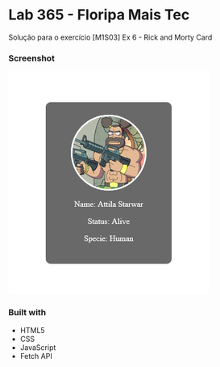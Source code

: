 # Lab 365 - Floripa Mais Tec

Solução para o exercício [M1S03] Ex 6 - Rick and Morty Card

### Screenshot

![](./screenshot.png)

### Built with

- HTML5
- CSS
- JavaScript
- Fetch API